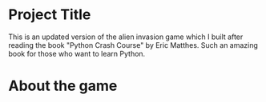 # Project Title

This is an updated version of the alien invasion game which I built after reading the book "Python Crash Course" by Eric Matthes. Such an amazing book for those who want to learn Python.


# About the game
